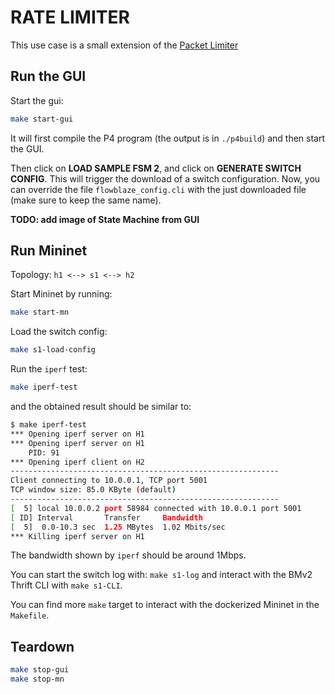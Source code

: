# RATE LIMITER

This use case is a small extension of the [Packet Limiter](/p4src/packet_limiter/docs/README.md)
## Run the GUI
Start the gui:
```bash
make start-gui
```
It will first compile the P4 program (the output is in `./p4build`) and then start the GUI.

Then click on **LOAD SAMPLE FSM 2**, and click on **GENERATE SWITCH CONFIG**. This will trigger the download of a switch configuration.
Now, you can override the file `flowblaze_config.cli` with the just downloaded file (make sure to keep the same name).

**TODO: add image of State Machine from GUI**

## Run Mininet
Topology: `h1 <--> s1 <--> h2`

Start Mininet by running: 
```bash
make start-mn
```
Load the switch config:
```bash
make s1-load-config
```

Run the `iperf` test:
```bash
make iperf-test
```
and the obtained result should be similar to:
```bash
$ make iperf-test
*** Opening iperf server on H1
*** Opening iperf server on H1
    PID: 91
*** Opening iperf client on H2
------------------------------------------------------------
Client connecting to 10.0.0.1, TCP port 5001
TCP window size: 85.0 KByte (default)
------------------------------------------------------------
[  5] local 10.0.0.2 port 58984 connected with 10.0.0.1 port 5001
[ ID] Interval       Transfer     Bandwidth
[  5]  0.0-10.3 sec  1.25 MBytes  1.02 Mbits/sec
*** Killing iperf server on H1
```
The bandwidth shown by `iperf` should be around 1Mbps.

You can start the switch log with: `make s1-log` and interact with the BMv2 Thrift CLI with `make s1-CLI`.

You can find more `make` target to interact with the dockerized Mininet in the `Makefile`.

## Teardown
```bash
make stop-gui
make stop-mn
```

